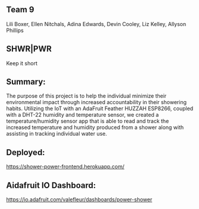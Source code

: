 ## Team 9
Lili Boxer, Ellen Nitchals, Adina Edwards, Devin Cooley, Liz Kelley, Allyson Phillips

## SHWR|PWR
Keep it short

## Summary:
The purpose of this project is to help the individual minimize their environmental impact through increased accountability in their showering habits.  Utilizing the IoT with an AdaFruit Feather HUZZAH ESP8266, coupled with a DHT-22 humidity and temperature sensor, we created a temperature/humidity sensor app that is able to read and track the increased temperature and humidity produced from a shower along with assisting in tracking individual water use.

## Deployed: 
https://shower-power-frontend.herokuapp.com/


## Aidafruit IO Dashboard: 
https://io.adafruit.com/valefleur/dashboards/power-shower
